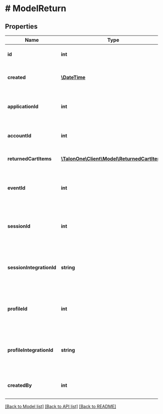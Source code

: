 # # ModelReturn

## Properties

Name | Type | Description | Notes
------------ | ------------- | ------------- | -------------
**id** | **int** | The internal ID of this entity. | 
**created** | [**\DateTime**](\DateTime.md) | The time this entity was created. | 
**applicationId** | **int** | The ID of the Application that owns this entity. | 
**accountId** | **int** | The ID of the account that owns this entity. | 
**returnedCartItems** | [**\TalonOne\Client\Model\ReturnedCartItem[]**](ReturnedCartItem.md) | List of cart items to be returned. | 
**eventId** | **int** | The event ID of that was generated for this return. | 
**sessionId** | **int** | The internal ID of the session this return was requested on. | 
**sessionIntegrationId** | **string** | The integration ID of the session this return was requested on. | 
**profileId** | **int** | The internal ID of the profile this return was requested on. | [optional] 
**profileIntegrationId** | **string** | The integration ID of the profile this return was requested on. | [optional] 
**createdBy** | **int** | ID of the user who requested this return. | [optional] 

[[Back to Model list]](../../README.md#documentation-for-models) [[Back to API list]](../../README.md#documentation-for-api-endpoints) [[Back to README]](../../README.md)



